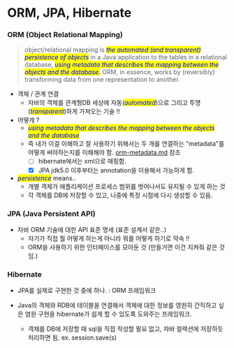 # ORM, JPA, Hibernate

### ORM (Object Relational Mapping)

> object/relational mapping is _<mark style="color:blue;">the automated (and transparent) persistence of objects</mark>_ in a Java application to the tables in a relational database, _<mark style="color:blue;">using metadata that describes the mapping between the objects and the database.</mark>_ ORM, in essence, works by (reversibly) transforming data from one representation to another.

* 객체 / 관계 연결&#x20;
  * &#x20;자바의 객체를 관계형DB 세상에 자동(_<mark style="color:blue;">automated</mark>_)으로 그리고 투명(_<mark style="color:blue;">transparent</mark>_)하게 가져오는 기술 !!&#x20;
* 어떻게 ?
  * _<mark style="color:blue;">using metadata that describes the mapping between the objects and the database</mark>_
  * 즉 내가 이걸 이해하고 잘 사용하기 위해서는 두 개를 연결하는 "metadata"를 어떻게 써야하는지를 이해해야 함.  [orm-metadata.md](orm-metadata.md "mention") 참조
    * [ ] hibernate에서는 xml으로 매핑함.
    * [x] JPA jdk5.0 이후부터는 annotation을 이용해서 가능하게 함.
* _<mark style="color:blue;">persistence</mark>_ means..
  * 개별 객체가 애플리케이션 프로세스 범위를 벗어나서도 유지될 수 있게 하는 것&#x20;
  * 각 객체를 DB에 저장할 수 있고, 나중에 특정 시점에 다시 생성할 수 있음.&#x20;



### JPA (Java Persistent API)

* 자바 ORM 기술에 대한 API 표준 명세 (표준 설계서 같은..)
  * 자기가 직접 뭘 어떻게 하는게 아니라 뭐를 어떻게 하기로 약속 !!
  * ORM을 사용하기 위한 인터페이스를 모아둔 것 (만들거면 이건 지켜줘 같은 것임.)

### Hibernate&#x20;

* JPA를 실제로 구현한 것 중에 하나. : ORM 프레임워크
*   Java의 객체와 RDB에 테이블을 연결해서 객체에 대한 정보를 영원히 간직하고 싶은 염원 구현을 hibernate가 쉽게 할 수 있도록 도와주는 프레임워크.&#x20;

    * 객체를 DB에 저장할 때 sql을 직접 작성할 필요 없고, 자바 컬렉션에 저장하듯 처리하면 됨. ex. session.save(s)&#x20;





###

